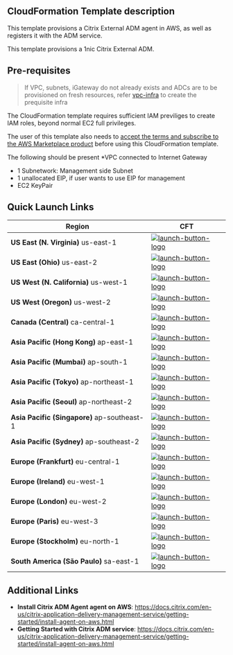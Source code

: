 ## CloudFormation Template description

This template provisions a Citrix External ADM agent in AWS, as well as registers it with the ADM service.

This template provisions a 1nic Citrix External ADM.

## Pre-requisites

> If VPC, subnets, iGateway do not already exists and ADCs are to be provisioned on fresh resources, refer [vpc-infra](../../../vpc-infra/) to create the prequisite infra

The CloudFormation template requires sufficient IAM previliges to create IAM roles, beyond normal EC2 full privileges.

The user of this template also needs to [accept the terms and subscribe to the AWS Marketplace product](https://aws.amazon.com/marketplace/pp/prodview-wuhs2ryexcf6e) before using this CloudFormation template.

The following should be present
*VPC connected to Internet Gateway

* 1 Subnetwork: Management side Subnet
* 1 unallocated EIP, if user wants to use EIP for management
* EC2 KeyPair

## Quick Launch Links

|Region|CFT|
|--|--|
|**US East (N. Virginia)** us-east-1|[![launch-button-logo](https://s3.amazonaws.com/cloudformation-examples/cloudformation-launch-stack.png)](https://console.aws.amazon.com/cloudformation/home?region=us-east-1#/stacks/new?templateURL=https://s3.amazonaws.com/citrixadc-automation/templates/external-adm-agent/external-adm-agent.yaml)|
|**US East (Ohio)** us-east-2|[![launch-button-logo](https://s3.amazonaws.com/cloudformation-examples/cloudformation-launch-stack.png)](https://console.aws.amazon.com/cloudformation/home?region=us-east-2#/stacks/new?templateURL=https://s3.amazonaws.com/citrixadc-automation/templates/external-adm-agent/external-adm-agent.yaml)|
|**US West (N. California)** us-west-1|[![launch-button-logo](https://s3.amazonaws.com/cloudformation-examples/cloudformation-launch-stack.png)](https://console.aws.amazon.com/cloudformation/home?region=us-west-1#/stacks/new?templateURL=https://s3.amazonaws.com/citrixadc-automation/templates/external-adm-agent/external-adm-agent.yaml)|
|**US West (Oregon)** us-west-2|[![launch-button-logo](https://s3.amazonaws.com/cloudformation-examples/cloudformation-launch-stack.png)](https://console.aws.amazon.com/cloudformation/home?region=us-west-2#/stacks/new?templateURL=https://s3.amazonaws.com/citrixadc-automation/templates/external-adm-agent/external-adm-agent.yaml)|
|**Canada (Central)** ca-central-1|[![launch-button-logo](https://s3.amazonaws.com/cloudformation-examples/cloudformation-launch-stack.png)](https://console.aws.amazon.com/cloudformation/home?region=ca-central-1#/stacks/new?templateURL=https://s3.amazonaws.com/citrixadc-automation/templates/external-adm-agent/external-adm-agent.yaml)|
|**Asia Pacific (Hong Kong)** ap-east-1|[![launch-button-logo](https://s3.amazonaws.com/cloudformation-examples/cloudformation-launch-stack.png)](https://console.aws.amazon.com/cloudformation/home?region=ap-east-1#/stacks/new?templateURL=https://s3.amazonaws.com/citrixadc-automation/templates/external-adm-agent/external-adm-agent.yaml)|
|**Asia Pacific (Mumbai)** ap-south-1|[![launch-button-logo](https://s3.amazonaws.com/cloudformation-examples/cloudformation-launch-stack.png)](https://console.aws.amazon.com/cloudformation/home?region=ap-south-1#/stacks/new?templateURL=https://s3.amazonaws.com/citrixadc-automation/templates/external-adm-agent/external-adm-agent.yaml)|
|**Asia Pacific (Tokyo)** ap-northeast-1|[![launch-button-logo](https://s3.amazonaws.com/cloudformation-examples/cloudformation-launch-stack.png)](https://console.aws.amazon.com/cloudformation/home?region=ap-northeast-1#/stacks/new?templateURL=https://s3.amazonaws.com/citrixadc-automation/templates/external-adm-agent/external-adm-agent.yaml)|
|**Asia Pacific (Seoul)** ap-northeast-2|[![launch-button-logo](https://s3.amazonaws.com/cloudformation-examples/cloudformation-launch-stack.png)](https://console.aws.amazon.com/cloudformation/home?region=ap-northeast-2#/stacks/new?templateURL=https://s3.amazonaws.com/citrixadc-automation/templates/external-adm-agent/external-adm-agent.yaml)|
|**Asia Pacific (Singapore)** ap-southeast-1|[![launch-button-logo](https://s3.amazonaws.com/cloudformation-examples/cloudformation-launch-stack.png)](https://console.aws.amazon.com/cloudformation/home?region=ap-southeast-1#/stacks/new?templateURL=https://s3.amazonaws.com/citrixadc-automation/templates/external-adm-agent/external-adm-agent.yaml)|
|**Asia Pacific (Sydney)** ap-southeast-2|[![launch-button-logo](https://s3.amazonaws.com/cloudformation-examples/cloudformation-launch-stack.png)](https://console.aws.amazon.com/cloudformation/home?region=ap-southeast-2#/stacks/new?templateURL=https://s3.amazonaws.com/citrixadc-automation/templates/external-adm-agent/external-adm-agent.yaml)|
|**Europe (Frankfurt)** eu-central-1|[![launch-button-logo](https://s3.amazonaws.com/cloudformation-examples/cloudformation-launch-stack.png)](https://console.aws.amazon.com/cloudformation/home?region=eu-central-1#/stacks/new?templateURL=https://s3.amazonaws.com/citrixadc-automation/templates/external-adm-agent/external-adm-agent.yaml)|
|**Europe (Ireland)** eu-west-1|[![launch-button-logo](https://s3.amazonaws.com/cloudformation-examples/cloudformation-launch-stack.png)](https://console.aws.amazon.com/cloudformation/home?region=eu-west-1#/stacks/new?templateURL=https://s3.amazonaws.com/citrixadc-automation/templates/external-adm-agent/external-adm-agent.yaml)|
|**Europe (London)** eu-west-2|[![launch-button-logo](https://s3.amazonaws.com/cloudformation-examples/cloudformation-launch-stack.png)](https://console.aws.amazon.com/cloudformation/home?region=eu-west-2#/stacks/new?templateURL=https://s3.amazonaws.com/citrixadc-automation/templates/external-adm-agent/external-adm-agent.yaml)|
|**Europe (Paris)** eu-west-3|[![launch-button-logo](https://s3.amazonaws.com/cloudformation-examples/cloudformation-launch-stack.png)](https://console.aws.amazon.com/cloudformation/home?region=eu-west-3#/stacks/new?templateURL=https://s3.amazonaws.com/citrixadc-automation/templates/external-adm-agent/external-adm-agent.yaml)|
|**Europe (Stockholm)** eu-north-1|[![launch-button-logo](https://s3.amazonaws.com/cloudformation-examples/cloudformation-launch-stack.png)](https://console.aws.amazon.com/cloudformation/home?region=eu-north-1#/stacks/new?templateURL=https://s3.amazonaws.com/citrixadc-automation/templates/external-adm-agent/external-adm-agent.yaml)|
|**South America (São Paulo)** sa-east-1|[![launch-button-logo](https://s3.amazonaws.com/cloudformation-examples/cloudformation-launch-stack.png)](https://console.aws.amazon.com/cloudformation/home?region=sa-east-1#/stacks/new?templateURL=https://s3.amazonaws.com/citrixadc-automation/templates/external-adm-agent/external-adm-agent.yaml)|

## Additional Links

* **Install Citrix ADM Agent agent on AWS**: <https://docs.citrix.com/en-us/citrix-application-delivery-management-service/getting-started/install-agent-on-aws.html>
* **Getting Started with Citrix ADM service**: <https://docs.citrix.com/en-us/citrix-application-delivery-management-service/getting-started/install-agent-on-aws.html>
